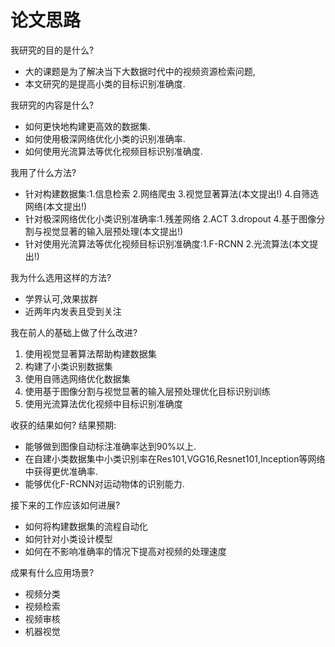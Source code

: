 # 论文思路

我研究的目的是什么?
 - 大的课题是为了解决当下大数据时代中的视频资源检索问题,
 - 本文研究的是提高小类的目标识别准确度.

我研究的内容是什么?
 - 如何更快地构建更高效的数据集.
 - 如何使用极深网络优化小类的识别准确率.
 - 如何使用光流算法等优化视频目标识别准确度.

我用了什么方法?
 - 针对构建数据集:1.信息检索 2.网络爬虫 3.视觉显著算法(本文提出!) 4.自筛选网络(本文提出!)
 - 针对极深网络优化小类识别准确率:1.残差网络 2.ACT 3.dropout 4.基于图像分割与视觉显著的输入层预处理(本文提出!)
 - 针对使用光流算法等优化视频目标识别准确度:1.F-RCNN 2.光流算法(本文提出!)

我为什么选用这样的方法?
 - 学界认可,效果拔群
 - 近两年内发表且受到关注

我在前人的基础上做了什么改进?  
 1. 使用视觉显著算法帮助构建数据集
 2. 构建了小类识别数据集
 2. 使用自筛选网络优化数据集
 3. 使用基于图像分割与视觉显著的输入层预处理优化目标识别训练
 4. 使用光流算法优化视频中目标识别准确度

收获的结果如何?
结果预期:
 - 能够做到图像自动标注准确率达到90%以上.
 - 在自建小类数据集中小类识别率在Res101,VGG16,Resnet101,Inception等网络中获得更优准确率.
 - 能够优化F-RCNN对运动物体的识别能力.

接下来的工作应该如何进展?
 - 如何将构建数据集的流程自动化
 - 如何针对小类设计模型
 - 如何在不影响准确率的情况下提高对视频的处理速度

成果有什么应用场景?
 - 视频分类
 - 视频检索
 - 视频审核
 - 机器视觉
